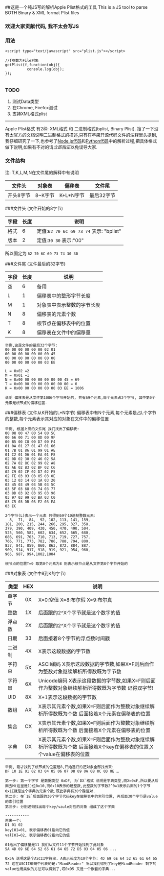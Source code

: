 ##这是一个纯JS写的解析Apple Plist格式的工具
This is a JS tool to parse BOTH Binary & XML format Plist files

### 欢迎大家贡献代码, 我不太会写JS

### 用法


`<script type="text/javascript" src="plist.js"></script>`

```
//f参数为File对象
getPlist(f,function(obj){
          console.log(obj);
});


```


### TODO

1. 测试Data类型
2. 在Chrome, Firefox测试
3. 支持XML格式plist

----

Apple Plist格式 有2种: XML格式 和 二进制格式(bplist, Binary Plist). 搜了一下没有太官方的文档说明二进制格式的描述,只有在苹果开源代码文件的注释里头[提到](http://opensource.apple.com/source/CF/CF-550/CFBinaryPList.c), 我仔细研究了一下,也参考了[Node.js代码](https://gist.github.com/clee/1007217)和[Python代码](https://github.com/farcaller/bplist-python/blob/master/bplist.py)中的解析过程,把具体格式做下说明,如果有不对的请*立即指正*以免误导大家.

### 文件结构
注: T,K,L,M,N在文件尾的解释中有说明
	
文件头 | 对象表 | 偏移表 | 文件尾  
--- | --- | --- | ---
开头8字节 | 8~K字节 | K+L*N字节 | 最后32字节


###文件头 (文件开始的8字节)

字段 | 长度 | 说明
--- | ---- |----
格式 | 6|	定值:`62 70 6C 69 73 74`   表示: "bplist"
版本 | 2|	定值:`30 30` 				表示:"00"

所以固定为 `62 70 6C 69 73 74 30 30`    

###文件尾 (文件最后的32字节)

字段 | 长度 | 说明
--- | ---- |----
空 	| 6		| 备用
L |1| 偏移表中的整形字节长度 
M |1| 对象表中表示整数的字节长度	
N |8| 偏移表的元素个数 
T |8| 根节点在偏移表中的位置 
K |8| 偏移表在文件中的偏移量

``` 
举例,这是文件的最后32个字节: 
00 00 00 00 00 00 02 01   
00 00 00 00 00 00 00 45   
00 00 00 00 00 00 00 00  
00 00 00 00 00 00 03 EE 

L = 0x02 =2  
M = 0x01 =1  
N = 0x00 00 00 00 00 00 00 45 = 69
T = 0x00 00 00 00 00 00 00 00 = 0
K = 0x00 00 00 00 00 00 03 EE = 1006

说明 偏移表是从文件第1006个字节开始的, 共有69个元素,每个元素占2个字节, 其中第0个元素是根节点的偏移位置.

```
  

###偏移表 (文件从K开始的L*N字节)
    偏移表中有N个元素,每个元素是占L个字节的整数,每个元素表示其对应的对象在文件中的偏移位置
```
举例, 根据上面的文件尾 我们找出了偏移表:
00 08 00 47 00 54 00 5C 
00 66 00 71 00 8D 00 9F 
00 B5 00 C8 00 D7 00 F4 
01 0A 01 27 01 47 01 66 
01 7B 01 86 01 99 01 AE 
01 C2 01 D6 01 EA 01 F8 
02 0D 02 30 02 46 02 5A 
02 7A 02 8C 02 99 02 A8 
02 AE 02 B3 02 BF 02 C6 
02 C9 02 CF 02 D7 02 F5 
02 FE 03 03 03 05 03 0E 
03 12 03 14 03 1A 03 20 
03 45 03 49 03 5B 03 5C 
03 5F 03 68 03 74 03 77 
03 8D 03 92 03 95 03 96 
03 97 03 99 03 BA 03 C0 
03 C5 03 DB 03 E2 03 EA 
03 EC

2个字节(L)表示一个元素 共得到69个10进制整数元素:
  8,  71,  84,  92, 102, 113, 141, 159, 
181, 200, 215, 244, 266, 295, 327, 358, 
379, 390, 409, 430, 450, 470, 490, 504, 
525, 560, 582, 602, 634, 652, 665, 680, 
686, 691, 703, 710, 713, 719, 727, 757, 
766, 771, 773, 782, 786, 788, 794, 800, 
837, 841, 859, 860, 863, 872, 884, 887, 
909, 914, 917, 918, 919, 921, 954, 960, 
965, 987, 994,1002,1004

根节点的位置T=0 取第0个元素为8 则表示根节点是从文件第8个字节开始的
```
	
	
###对象表 (文件中8到K的字节)

类型		| HEX	| 说明
------ 	| :---:	| ---
单字节	| 0X	| X=0:空值 X=8:布尔假 X=9:布尔真
整数		| 1X	| 后面跟的2^X个字节就是这个数字的值
浮点数	| 2X	| 后面跟的2^X个字节就是这个数字的值
日期		| 33	| 后面接着8个字节的浮点数时间戳
二进制	| 4X	| X表示这段数据的字节数
字符串	| 5X	| ASCII编码 X表示这段数据的字节数,如果X=F则后面作为整数对象继续解析所得数既为字节数
字符串	| 6X	| Unicode编码 X表示这段数据的字节数,如果X=F则后面作为整数对象继续解析所得数既为字节数 记得双字节!
UID		| 8X	| X+1表示这段数据的字节数
数组		| AX	| X表示其元素个数,如果X=F则后面作为整数对象继续解析所得数既为个数 后面接着X个元素在偏移表的位置
集合		| CX	| X表示其元素个数,如果X=F则后面作为整数对象继续解析所得数既为个数 后面接着X个元素在偏移表的位置
字典		| DX	| X表示其元素个数,如果X=F则后面作为整数对象继续解析所得数既为个数 后面接着X个key在偏移表的位置,X个value在偏移表的位置

```
举例, 刚才找到了根节点的位置是8,开始递归的把对象全部找出来:
DF 10 1E 01 02 03 04 05 06 07 08 09 0A 0B 0C 0D 0E …

第一步: 第一个字节 是数据类型 0xDF, 为`DX`格式 说明是字典类型,而X=0xF,所以要从后面去M(这里是1)位0x10,而0x10表示的是整数,此整数的字节数2^0=1表示后面的1个字节0x1E就是这个字典的元素个数,既此字典有30个键值对.  
第二步: 在`1E`后面跟的30个字节代码key在偏移表中的索引位置, 再后面30个字节是value的索引位置
第三步: 分别递归找出每个key/vaule对应的对象 组成了这个字典

-----------
再来一个: 
D1 01 02 
key[0]=01, 表示偏移表01指向它的值
val[0]=02, 表示偏移表02指向它的值

01给出了偏移量是11 我们从文件11个字节开始找到了此对象
5A 4D 69 6E 64 52 65 61 64 65 72 D5 03 04 05 06 ...

0x5A 说明这是个ASCII字符串. A表示长度为10个字节: 4D 69 6E 64 52 65 61 64 65 72 这在ASCII编码中代表的是:"MindReader" 所以我们得到了key是MindReader 剩下的value也用类似的方法可以得到了,哎0xD5 又是一个嵌套的字典... 

```
